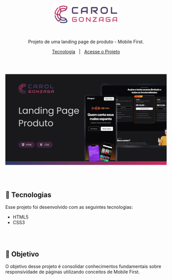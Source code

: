 <p align="center">
  <img src=".github/logo-carol-gonzaga.svg" alt="Minha Logo" width="200"/>
</p>

</br>

<p align="center">Projeto de uma landing page de produto - Mobile First.</p>
<p align="center">
  <a href="#-tecnologias">Tecnologia</a>&nbsp;&nbsp;&nbsp;|&nbsp;&nbsp;&nbsp;<a href="https://carolgonzaga.github.io/landing-page-de-aplicativo/">Acesse o Projeto</a>
</p>

</br>
</br>

<p align="center">
  <img src=".github/preview.jpg" alt="Preview do Projeto" width="600"/>
</p>

</br>
</br>

## 🚀 Tecnologias

Esse projeto foi desenvolvido com as seguintes tecnologias:

- HTML5
- CSS3

</br>
</br>

## 🎯 Objetivo

O objetivo desse projeto é consolidar conhecimentos fundamentais sobre responsividade de páginas utilizando conceitos de Mobile First.
